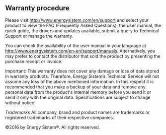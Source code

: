 ## Warranty procedure

Please visit http://www.energysistem.com/en/support and select your product to view the FAQ (Frequently Asked Questions), the user manual, the quick guide, the drivers and updates available, submit a query to Technical Support or manage the warranty.

You can check the availability of the user manual in your language at http://www.energysistem.com/en-en/support/manuals. Alternatively, you may prefer to contact the distributor that sold the product by presenting the purchase receipt or invoice.

Important: This warranty does not cover any damage or loss of data stored in warranty products. Therefore, Energy Sistem’s Technical Service will not assume any loss of the above mentioned information. In this respect it is recommended that you make a backup of your data and remove any personal data from the product's internal memory before you send it or send it only with the original data.
Specifications are subject to change without notice.

*Trademarks* All company, brand and product names are trademarks or registered trademarks of their respective companies.

©2016 by Energy Sistem®. All rights reserved.

